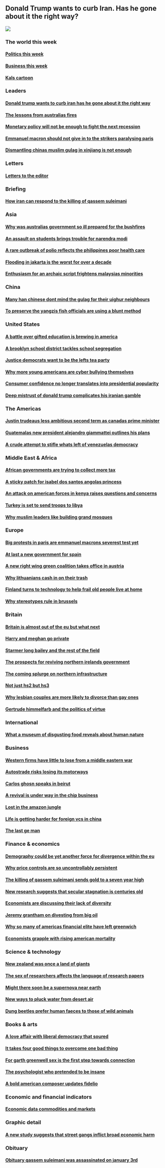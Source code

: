 ## Donald Trump wants to curb Iran. Has he gone about it the right way?
![](./cover.jpg)
### The world this week
#### [Politics this week](./The%20world%20this%20week/politics-this-week.md)
#### [Business this week](./The%20world%20this%20week/business-this-week.md)
#### [Kals cartoon](./The%20world%20this%20week/kals-cartoon.md)
### Leaders
#### [Donald trump wants to curb iran has he gone about it the right way](./Leaders/donald-trump-wants-to-curb-iran-has-he-gone-about-it-the-right-way.md)
#### [The lessons from australias fires](./Leaders/the-lessons-from-australias-fires.md)
#### [Monetary policy will not be enough to fight the next recession](./Leaders/monetary-policy-will-not-be-enough-to-fight-the-next-recession.md)
#### [Emmanuel macron should not give in to the strikers paralysing paris](./Leaders/emmanuel-macron-should-not-give-in-to-the-strikers-paralysing-paris.md)
#### [Dismantling chinas muslim gulag in xinjiang is not enough](./Leaders/dismantling-chinas-muslim-gulag-in-xinjiang-is-not-enough.md)
### Letters
#### [Letters to the editor](./Letters/letters-to-the-editor.md)
### Briefing
#### [How iran can respond to the killing of qassem suleimani](./Briefing/how-iran-can-respond-to-the-killing-of-qassem-suleimani.md)
### Asia
#### [Why was australias government so ill prepared for the bushfires](./Asia/why-was-australias-government-so-ill-prepared-for-the-bushfires.md)
#### [An assault on students brings trouble for narendra modi](./Asia/an-assault-on-students-brings-trouble-for-narendra-modi.md)
#### [A rare outbreak of polio reflects the philippines poor health care](./Asia/a-rare-outbreak-of-polio-reflects-the-philippines-poor-health-care.md)
#### [Flooding in jakarta is the worst for over a decade](./Asia/flooding-in-jakarta-is-the-worst-for-over-a-decade.md)
#### [Enthusiasm for an archaic script frightens malaysias minorities](./Asia/enthusiasm-for-an-archaic-script-frightens-malaysias-minorities.md)
### China
#### [Many han chinese dont mind the gulag for their uighur neighbours](./China/many-han-chinese-dont-mind-the-gulag-for-their-uighur-neighbours.md)
#### [To preserve the yangzis fish officials are using a blunt method](./China/to-preserve-the-yangzis-fish-officials-are-using-a-blunt-method.md)
### United States
#### [A battle over gifted education is brewing in america](./United%20States/a-battle-over-gifted-education-is-brewing-in-america.md)
#### [A brooklyn school district tackles school segregation](./United%20States/a-brooklyn-school-district-tackles-school-segregation.md)
#### [Justice democrats want to be the lefts tea party](./United%20States/justice-democrats-want-to-be-the-lefts-tea-party.md)
#### [Why more young americans are cyber bullying themselves](./United%20States/why-more-young-americans-are-cyber-bullying-themselves.md)
#### [Consumer confidence no longer translates into presidential popularity](./United%20States/consumer-confidence-no-longer-translates-into-presidential-popularity.md)
#### [Deep mistrust of donald trump complicates his iranian gamble](./United%20States/deep-mistrust-of-donald-trump-complicates-his-iranian-gamble.md)
### The Americas
#### [Justin trudeaus less ambitious second term as canadas prime minister](./The%20Americas/justin-trudeaus-less-ambitious-second-term-as-canadas-prime-minister.md)
#### [Guatemalas new president alejandro giammattei outlines his plans](./The%20Americas/guatemalas-new-president-alejandro-giammattei-outlines-his-plans.md)
#### [A crude attempt to stifle whats left of venezuelas democracy](./The%20Americas/a-crude-attempt-to-stifle-whats-left-of-venezuelas-democracy.md)
### Middle East & Africa
#### [African governments are trying to collect more tax](./Middle%20East%20&%20Africa/african-governments-are-trying-to-collect-more-tax.md)
#### [A sticky patch for isabel dos santos angolas princess](./Middle%20East%20&%20Africa/a-sticky-patch-for-isabel-dos-santos-angolas-princess.md)
#### [An attack on american forces in kenya raises questions and concerns](./Middle%20East%20&%20Africa/an-attack-on-american-forces-in-kenya-raises-questions-and-concerns.md)
#### [Turkey is set to send troops to libya](./Middle%20East%20&%20Africa/turkey-is-set-to-send-troops-to-libya.md)
#### [Why muslim leaders like building grand mosques](./Middle%20East%20&%20Africa/why-muslim-leaders-like-building-grand-mosques.md)
### Europe
#### [Big protests in paris are emmanuel macrons severest test yet](./Europe/big-protests-in-paris-are-emmanuel-macrons-severest-test-yet.md)
#### [At last a new government for spain](./Europe/at-last-a-new-government-for-spain.md)
#### [A new right wing green coalition takes office in austria](./Europe/a-new-right-wing-green-coalition-takes-office-in-austria.md)
#### [Why lithuanians cash in on their trash](./Europe/why-lithuanians-cash-in-on-their-trash.md)
#### [Finland turns to technology to help frail old people live at home](./Europe/finland-turns-to-technology-to-help-frail-old-people-live-at-home.md)
#### [Why stereotypes rule in brussels](./Europe/why-stereotypes-rule-in-brussels.md)
### Britain
#### [Britain is almost out of the eu but what next](./Britain/britain-is-almost-out-of-the-eu-but-what-next.md)
#### [Harry and meghan go private](./Britain/harry-and-meghan-go-private.md)
#### [Starmer long bailey and the rest of the field](./Britain/starmer-long-bailey-and-the-rest-of-the-field.md)
#### [The prospects for reviving northern irelands government](./Britain/the-prospects-for-reviving-northern-irelands-government.md)
#### [The coming splurge on northern infrastructure](./Britain/the-coming-splurge-on-northern-infrastructure.md)
#### [Not just hs2 but hs3](./Britain/not-just-hs2-but-hs3.md)
#### [Why lesbian couples are more likely to divorce than gay ones](./Britain/why-lesbian-couples-are-more-likely-to-divorce-than-gay-ones.md)
#### [Gertrude himmelfarb and the politics of virtue](./Britain/gertrude-himmelfarb-and-the-politics-of-virtue.md)
### International
#### [What a museum of disgusting food reveals about human nature](./International/what-a-museum-of-disgusting-food-reveals-about-human-nature.md)
### Business
#### [Western firms have little to lose from a middle eastern war](./Business/western-firms-have-little-to-lose-from-a-middle-eastern-war.md)
#### [Autostrade risks losing its motorways](./Business/autostrade-risks-losing-its-motorways.md)
#### [Carlos ghosn speaks in beirut](./Business/carlos-ghosn-speaks-in-beirut.md)
#### [A revival is under way in the chip business](./Business/a-revival-is-under-way-in-the-chip-business.md)
#### [Lost in the amazon jungle](./Business/lost-in-the-amazon-jungle.md)
#### [Life is getting harder for foreign vcs in china](./Business/life-is-getting-harder-for-foreign-vcs-in-china.md)
#### [The last ge man](./Business/the-last-ge-man.md)
### Finance & economics
#### [Demography could be yet another force for divergence within the eu](./Finance%20&%20economics/demography-could-be-yet-another-force-for-divergence-within-the-eu.md)
#### [Why price controls are so uncontrollably persistent](./Finance%20&%20economics/why-price-controls-are-so-uncontrollably-persistent.md)
#### [The killing of qassem suleimani sends gold to a seven year high](./Finance%20&%20economics/the-killing-of-qassem-suleimani-sends-gold-to-a-seven-year-high.md)
#### [New research suggests that secular stagnation is centuries old](./Finance%20&%20economics/new-research-suggests-that-secular-stagnation-is-centuries-old.md)
#### [Economists are discussing their lack of diversity](./Finance%20&%20economics/economists-are-discussing-their-lack-of-diversity.md)
#### [Jeremy grantham on divesting from big oil](./Finance%20&%20economics/jeremy-grantham-on-divesting-from-big-oil.md)
#### [Why so many of americas financial elite have left greenwich](./Finance%20&%20economics/why-so-many-of-americas-financial-elite-have-left-greenwich.md)
#### [Economists grapple with rising american mortality](./Finance%20&%20economics/economists-grapple-with-rising-american-mortality.md)
### Science & technology
#### [New zealand was once a land of giants](./Science%20&%20technology/new-zealand-was-once-a-land-of-giants.md)
#### [The sex of researchers affects the language of research papers](./Science%20&%20technology/the-sex-of-researchers-affects-the-language-of-research-papers.md)
#### [Might there soon be a supernova near earth](./Science%20&%20technology/might-there-soon-be-a-supernova-near-earth.md)
#### [New ways to pluck water from desert air](./Science%20&%20technology/new-ways-to-pluck-water-from-desert-air.md)
#### [Dung beetles prefer human faeces to those of wild animals](./Science%20&%20technology/dung-beetles-prefer-human-faeces-to-those-of-wild-animals.md)
### Books & arts
#### [A love affair with liberal democracy that soured](./Books%20&%20arts/a-love-affair-with-liberal-democracy-that-soured.md)
#### [It takes four good things to overcome one bad thing](./Books%20&%20arts/it-takes-four-good-things-to-overcome-one-bad-thing.md)
#### [For garth greenwell sex is the first step towards connection](./Books%20&%20arts/for-garth-greenwell-sex-is-the-first-step-towards-connection.md)
#### [The psychologist who pretended to be insane](./Books%20&%20arts/the-psychologist-who-pretended-to-be-insane.md)
#### [A bold american composer updates fidelio](./Books%20&%20arts/a-bold-american-composer-updates-fidelio.md)
### Economic and financial indicators
#### [Economic data commodities and markets](./Economic%20and%20financial%20indicators/economic-data-commodities-and-markets.md)
### Graphic detail
#### [A new study suggests that street gangs inflict broad economic harm](./Graphic%20detail/a-new-study-suggests-that-street-gangs-inflict-broad-economic-harm.md)
### Obituary
#### [Obituary qassem suleimani was assassinated on january 3rd](./Obituary/obituary-qassem-suleimani-was-assassinated-on-january-3rd.md)
